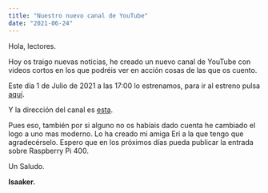 ```yaml
---
title: "Nuestro nuevo canal de YouTube"
date: "2021-06-24"
---
```


Hola, lectores.

Hoy os traigo nuevas noticias, he creado un nuevo canal de YouTube con videos cortos en los que podréis ver en acción cosas de las que os cuento.

Este día 1 de Julio de 2021 a las 17:00 lo estrenamos, para ir al estreno pulsa [aquí](https://youtu.be/zNmVNWTFetE).

Y la dirección del canal es [esta](https://www.youtube.com/channel/UCEC0gnRtaV2PsGjmkjbXBug).

Pues eso, también por si alguno no os habíais dado cuenta he cambiado el logo a uno mas moderno. Lo ha creado mi amiga Eri a la que tengo que agradecérselo. Espero que en los próximos días pueda publicar la entrada sobre Raspberry Pi 400.

Un Saludo.

**Isaaker.**
